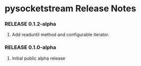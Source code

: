# pysocketstream Release Notes

### RELEASE 0.1.2-alpha

1. Add readuntil method and configurable iterator.

### RELEASE 0.1.0-alpha

1. Initial public alpha release
